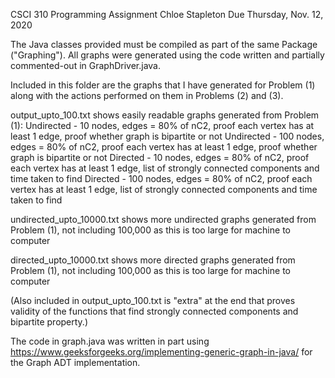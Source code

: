 CSCI 310 Programming Assignment
Chloe Stapleton
Due Thursday, Nov. 12, 2020

The Java classes provided must be compiled as part of the same Package ("Graphing"). All graphs were generated using the code written and partially commented-out in GraphDriver.java.

Included in this folder are the graphs that I have generated for Problem (1) along with the actions performed on them in Problems (2) and (3). 

output_upto_100.txt 
shows easily readable graphs generated from Problem (1):
Undirected - 10 nodes, 	edges = 80% of nC2,	proof each vertex has at least 1 edge,	proof whether graph is bipartite or not
Undirected - 100 nodes, edges = 80% of nC2, 	proof each vertex has at least 1 edge,	proof whether graph is bipartite or not
Directed   - 10 nodes, 	edges = 80% of nC2, 	proof each vertex has at least 1 edge,	list of strongly connected components and time taken to find
Directed   - 100 nodes,	edges = 80% of nC2, 	proof each vertex has at least 1 edge,	list of strongly connected components and time taken to find

undirected_upto_10000.txt
shows more undirected graphs generated from Problem (1), not including 100,000 as this is too large for machine to computer

directed_upto_10000.txt
shows more directed graphs generated from Problem (1), not including 100,000 as this is too large for machine to computer

(Also included in output_upto_100.txt is "extra" at the end that proves validity of the functions that find strongly connected components and bipartite property.)

The code in graph.java was written in part using https://www.geeksforgeeks.org/implementing-generic-graph-in-java/ for the Graph ADT implementation.
